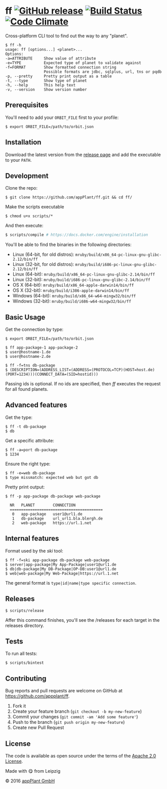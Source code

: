 # ff [![GitHub release](https://img.shields.io/github/release/appPlant/ff.svg)](https://github.com/appPlant/ff/releases) [![Build Status](https://travis-ci.org/appPlant/ff.svg?branch=master)](https://travis-ci.org/appPlant/ff) [![Code Climate](https://codeclimate.com/github/appPlant/ff/badges/gpa.svg)](https://codeclimate.com/github/appPlant/ff)

Cross-platform CLI tool to find out the way to any "planet".

    $ ff -h
    usage: ff [options...] <planet>...
    Options:
    -a=ATTRIBUTE     Show value of attribute
    -e=TYPE          Expected type of planet to validate against
    -f=FORMAT        Show formatted connection string
                     Possible formats are jdbc, sqlplus, url, tns or pqdb
    -p, --pretty     Pretty print output as a table
    -t, --type       Show type of planet
    -h, --help       This help text
    -v, --version    Show version number

## Prerequisites
You'll need to add your `ORBIT_FILE` first to your profile:

    $ export ORBIT_FILE=/path/to/orbit.json

## Installation

Download the latest version from the [release page][releases] and add the executable to your `PATH`.

## Development

Clone the repo:
    
    $ git clone https://github.com/appPlant/ff.git && cd ff/

Make the scripts executable

    $ chmod u+x scripts/*

And then execute:

```bash
$ scripts/compile # https://docs.docker.com/engine/installation
```

You'll be able to find the binaries in the following directories:

- Linux (64-bit, for old distros): `mruby/build/x86_64-pc-linux-gnu-glibc-2.12/bin/ff`
- Linux (32-bit, for old distros): `mruby/build/i686-pc-linux-gnu-glibc-2.12/bin/ff`
- Linux (64-bit): `mruby/build/x86_64-pc-linux-gnu-glibc-2.14/bin/ff`
- Linux (32-bit): `mruby/build/i686-pc-linux-gnu-glibc-2.14/bin/ff`
- OS X (64-bit): `mruby/build/x86_64-apple-darwin14/bin/ff`
- OS X (32-bit): `mruby/build/i386-apple-darwin14/bin/ff`
- Windows (64-bit): `mruby/build/x86_64-w64-mingw32/bin/ff`
- Windows (32-bit): `mruby/build/i686-w64-mingw32/bin/ff`

## Basic Usage

Get the connection by type:

    $ export ORBIT_FILE=/path/to/orbit.json

    $ ff app-package-1 app-package-2
    $ user@hostname-1.de
    $ user@hostname-2.de

    $ ff -f=tns db-package
    $ (DESCRIPTION=(ADDRESS_LIST=(ADDRESS=(PROTOCOL=TCP)(HOST=host.de)(PORT=1234)))(CONNECT_DATA=(SID=hostid)))

Passing ids is optional. If no ids are specified, then _ff_ executes the request for all found planets.

## Advanced features

Get the type:

    $ ff -t db-package
    $ db

Get a specific attribute:

    $ ff -a=port db-package
    $ 1234

Ensure the right type:

    $ ff -e=web db-package
    $ type missmatch: expected web but got db

Pretty print output:

    $ ff -p app-package db-package web-package
    
      NR   PLANET        CONNECTION            
      =========================================
       0   app-package   user1@url1.de         
       1   db-package    url_url1.bla.blergh.de
       2   web-package   https://url.1.net

## Internal features

Format used by the _ski_ tool:

    $ ff -f=ski app-package db-package web-package
    $ server|app-package|My App-Package|user1@url1.de
    $ db|db-package|My DB-Package|OP-DB:user1@url1.de
    $ web|web-package|My Web-Package|https://url.1.net

The general format is `type|id|name|type specific connection`.

## Releases

    $ scripts/release

Affer this command finishes, you'll see the /releases for each target in the releases directory.

## Tests

To run all tests:

    $ scripts/bintest

## Contributing

Bug reports and pull requests are welcome on GitHub at https://github.com/appplant/ff.

1. Fork it
2. Create your feature branch (`git checkout -b my-new-feature`)
3. Commit your changes (`git commit -am 'Add some feature'`)
4. Push to the branch (`git push origin my-new-feature`)
5. Create new Pull Request


## License

The code is available as open source under the terms of the [Apache 2.0 License][license].

Made with :yum: from Leipzig

© 2016 [appPlant GmbH][appplant]

[releases]: https://github.com/appPlant/ff/releases
[docker]: https://docs.docker.com/engine/installation
[license]: http://opensource.org/licenses/Apache-2.0
[appplant]: www.appplant.de
